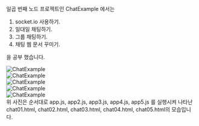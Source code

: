 일곱 번째 노드 프로젝트인 ChatExample 에서는  
  
1. socket.io 사용하기.  
2. 일대일 채팅하기.  
3. 그룹 채팅하기.  
4. 채팅 웹 문서 꾸미기.  
  
을 공부 했습니다.

![ChatExample](http://drive.google.com/uc?export=view&id=165EFiTSQOUrjwJLxSYnzNoCxtoFshond)  
![ChatExample](http://drive.google.com/uc?export=view&id=1frT3lB73tlp708l9S_O0Cv7-oN-nvkWk)  
![ChatExample](http://drive.google.com/uc?export=view&id=1Co91dGdEVnRR94OL1Cs-gdQjdcDw0M85)  
![ChatExample](http://drive.google.com/uc?export=view&id=1oKsr54JVE9lKefx943297KqCD7LN6FrK)  
![ChatExample](http://drive.google.com/uc?export=view&id=1h4XVdmUTxxi7oUDNsrNhAAbfmknFxq2V)  
위 사진은 순서대로 app.js, app2.js, app3.js, app4.js, app5.js 를 실행시켜 나타난  
chat01.html, chat02.html, chat03.html, chat04.html, chat05.html의 모습입니다.
